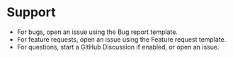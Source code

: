 # Support

- For bugs, open an issue using the Bug report template.
- For feature requests, open an issue using the Feature request template.
- For questions, start a GitHub Discussion if enabled, or open an issue.
